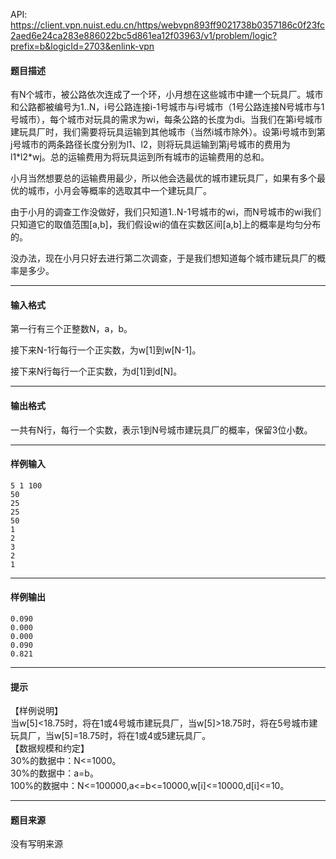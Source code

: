 API: https://client.vpn.nuist.edu.cn/https/webvpn893ff9021738b0357186c0f23fc2aed6e24ca283e886022bc5d861ea12f03963/v1/problem/logic?prefix=b&logicId=2703&enlink-vpn

#### 题目描述

有N个城市，被公路依次连成了一个环，小月想在这些城市中建一个玩具厂。城市和公路都被编号为1..N，i号公路连接i-1号城市与i号城市（1号公路连接N号城市与1号城市），每个城市对玩具的需求为wi，每条公路的长度为di。当我们在第i号城市建玩具厂时，我们需要将玩具运输到其他城市（当然i城市除外）。设第i号城市到第j号城市的两条路径长度分别为l1、l2，则将玩具运输到第j号城市的费用为l1\*l2\*wj。总的运输费用为将玩具运到所有城市的运输费用的总和。

小月当然想要总的运输费用最少，所以他会选最优的城市建玩具厂，如果有多个最优的城市，小月会等概率的选取其中一个建玩具厂。

由于小月的调查工作没做好，我们只知道1..N-1号城市的wi，而N号城市的wi我们只知道它的取值范围\[a,b\]，我们假设wi的值在实数区间\[a,b\]上的概率是均匀分布的。

没办法，现在小月只好去进行第二次调查，于是我们想知道每个城市建玩具厂的概率是多少。

---

#### 输入格式

第一行有三个正整数N，a，b。

接下来N-1行每行一个正实数，为w\[1\]到w\[N-1\]。

接下来N行每行一个正实数，为d\[1\]到d\[N\]。

---

#### 输出格式

一共有N行，每行一个实数，表示1到N号城市建玩具厂的概率，保留3位小数。

---

#### 样例输入
```
5 1 100
50
25
25
50
1
2
3
2
1

```

---

#### 样例输出
```
0.090
0.000
0.000
0.090
0.821

```

---

#### 提示

【样例说明】  
当w\[5\]<18.75时，将在1或4号城市建玩具厂，当w\[5\]>18.75时，将在5号城市建玩具厂，当w\[5\]=18.75时，将在1或4或5建玩具厂。  
【数据规模和约定】  
30%的数据中：N<=1000。  
30%的数据中：a=b。  
100%的数据中：N<=100000,a<=b<=10000,w\[i\]<=10000,d\[i\]<=10。

---

#### 题目来源

没有写明来源
